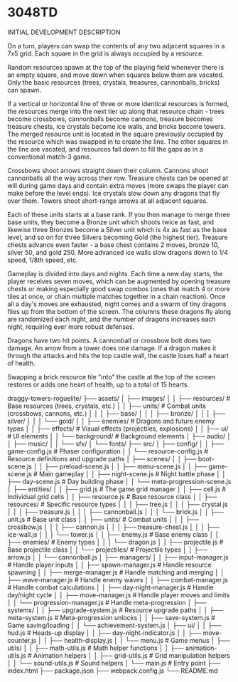 # 3048TD

INITIAL DEVELOPMENT DESCRIPTION

On a turn, players can swap the contents of any two adjacent squares in a 7x5 grid. Each square in the grid is always occupied by a resource. 

Random resources spawn at the top of the playing field whenever there is an empty square, and move down when squares below them are vacated. Only the basic resources (trees, crystals, treasures, cannonballs, bricks) can spawn.

If a vertical or horizontal line of three or more identical resources is formed, the resources merge into the next tier up along that resource chain - trees become crossbows, cannonballs become cannons, treasure becomes treasure chests, ice crystals become ice walls, and bricks become towers. The merged resource unit is located in the square previously occupied by the resource which was swapped in to create the line. The other squares in the line are vacated, and resources fall down to fill the gaps as in a conventional match-3 game.

Crossbows shoot arrows straight down their column. Cannons shoot cannonballs all the way across their row. Treasure chests can be opened at will during game days and contain extra moves (more swaps the player can make before the level ends). Ice crystals slow down any dragons that fly over them. Towers shoot short-range arrows at all adjacent squares.

Each of these units starts at a base rank. If you then manage to merge three base units, they become a Bronze unit which shoots twice as fast, and likewise three Bronzes become a Silver unit which is 4x as fast as the base level, and so on for three Silvers becoming Gold (the highest tier).  Treasure chests advance even faster - a base chest contains 2 moves, bronze 10, silver 50, and gold 250. More advanced ice walls slow dragons down to 1/4 speed, 1/8th speed, etc.

Gameplay is divided into days and nights. Each time a new day starts, the player receives seven moves, which can be augmented by opening treasure chests or making especially good swap combos (ones that match 4 or more tiles at once, or chain multiple matches together in a chain reaction). Once all a day's moves are exhausted, night comes and a swarm of tiny dragons flies up from the bottom of the screen. The columns these dragons fly along are randomized each night, and the number of dragons increases each night, requiring ever more robust defenses. 

Dragons have two hit points. A cannonball or crossbow bolt does two damage. An arrow from a tower does one damage. If a dragon makes it through the attacks and hits the top castle wall, the castle loses half a heart of health.

Swapping a brick resource tile "into" the castle at the top of the screen restores or adds one heart of health, up to a total of 15 hearts.

draggy-towers-roguelite/
├── assets/
│   ├── images/
│   │   ├── resources/          # Base resources (trees, crystals, etc.)
│   │   ├── units/              # Combat units (crossbows, cannons, etc.)
│   │   │   ├── base/
│   │   │   ├── bronze/
│   │   │   ├── silver/
│   │   │   └── gold/
│   │   ├── enemies/            # Dragons and future enemy types
│   │   ├── effects/            # Visual effects (projectiles, explosions)
│   │   ├── ui/                 # UI elements
│   │   └── background/         # Background elements
│   ├── audio/
│   │   ├── music/
│   │   └── sfx/
│   └── fonts/
├── src/
│   ├── config/
│   │   ├── game-config.js      # Phaser configuration
│   │   └── resource-config.js  # Resource definitions and upgrade paths
│   ├── scenes/
│   │   ├── boot-scene.js
│   │   ├── preload-scene.js
│   │   ├── menu-scene.js
│   │   ├── game-scene.js       # Main gameplay
│   │   ├── night-scene.js      # Night battle phase
│   │   ├── day-scene.js        # Day building phase
│   │   └── meta-progression-scene.js
│   ├── entities/
│   │   ├── grid.js             # The game grid manager
│   │   ├── cell.js             # Individual grid cells
│   │   ├── resource.js         # Base resource class
│   │   ├── resources/          # Specific resource types
│   │   │   ├── tree.js
│   │   │   ├── crystal.js
│   │   │   ├── treasure.js
│   │   │   ├── cannonball.js
│   │   │   └── brick.js
│   │   ├── unit.js             # Base unit class
│   │   ├── units/              # Combat units
│   │   │   ├── crossbow.js
│   │   │   ├── cannon.js
│   │   │   ├── treasure-chest.js
│   │   │   ├── ice-wall.js
│   │   │   └── tower.js
│   │   ├── enemy.js            # Base enemy class
│   │   ├── enemies/            # Enemy types
│   │   │   └── dragon.js
│   │   ├── projectile.js       # Base projectile class
│   │   └── projectiles/        # Projectile types
│   │       ├── arrow.js
│   │       └── cannonball.js
│   ├── managers/
│   │   ├── input-manager.js    # Handle player inputs
│   │   ├── spawn-manager.js    # Handle resource spawning
│   │   ├── merge-manager.js    # Handle matching and merging
│   │   ├── wave-manager.js     # Handle enemy waves
│   │   ├── combat-manager.js   # Handle combat calculations
│   │   ├── day-night-manager.js # Handle day/night cycle
│   │   ├── move-manager.js     # Handle player moves and limits
│   │   └── progression-manager.js # Handle meta-progression
│   ├── systems/
│   │   ├── upgrade-system.js   # Resource upgrade paths
│   │   ├── meta-system.js      # Meta-progression unlocks
│   │   ├── save-system.js      # Game saving/loading
│   │   └── achievement-system.js
│   ├── ui/
│   │   ├── hud.js              # Heads-up display
│   │   ├── day-night-indicator.js
│   │   ├── move-counter.js
│   │   ├── health-display.js
│   │   └── menu.js             # Game menus
│   ├── utils/
│   │   ├── math-utils.js       # Math helper functions
│   │   ├── animation-utils.js  # Animation helpers
│   │   ├── grid-utils.js       # Grid manipulation helpers
│   │   └── sound-utils.js      # Sound helpers
│   └── main.js                 # Entry point
├── index.html
├── package.json
├── webpack.config.js
└── README.md

